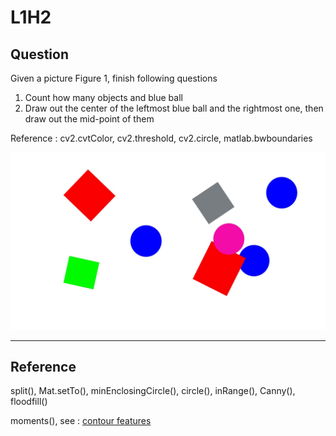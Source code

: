 # L1H2

## Question

Given a picture Figure 1, finish following questions

1) Count how many objects and blue ball
2) Draw out the center of the leftmost blue ball and the rightmost one, then
draw out the mid-point of them

Reference : cv2.cvtColor, cv2.threshold, cv2.circle, matlab.bwboundaries

<div align="center">
  <img src=img/1.jpg width="720px"/>
</div>

---

## Reference

split(), Mat.setTo(), minEnclosingCircle(), circle(), inRange(), Canny(), floodfill()

moments(),
see : [contour features](https://docs.opencv.org/3.1.0/dd/d49/tutorial_py_contour_features.html)
